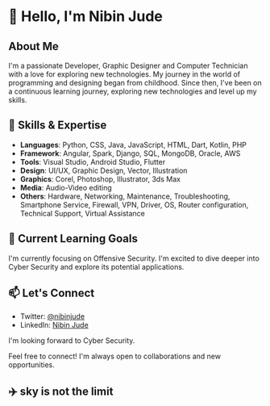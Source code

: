 # 👋 Hello, I'm Nibin Jude

## About Me

I'm a passionate Developer, Graphic Designer and Computer Technician with a love for exploring new technologies. My journey in the world of programming and designing began from childhood. Since then, I've been on a continuous learning journey, exploring new technologies and level up my skills.

## 🚀 Skills & Expertise

- **Languages**: Python, CSS, Java, JavaScript, HTML, Dart, Kotlin, PHP
- **Framework**: Angular, Spark, Django, SQL, MongoDB, Oracle, AWS
- **Tools**: Visual Studio, Android Studio, Flutter
- **Design**: UI/UX, Graphic Design, Vector, Illustration
- **Graphics**: Corel, Photoshop, Illustrator, 3ds Max
- **Media**: Audio-Video editing
- **Others**: Hardware, Networking, Maintenance, Troubleshooting, Smartphone Service, Firewall, VPN, Driver, OS, Router configuration, Technical Support, Virtual Assistance

## 🌱 Current Learning Goals

I'm currently focusing on Offensive Security. I'm excited to dive deeper into Cyber Security and explore its potential applications.

## 📫 Let's Connect

- Twitter: [@nibinjude](https://twitter.com/nibinjude)
- LinkedIn: [Nibin Jude](https://linkedin.com/in/nibinjude)

I'm looking forward to Cyber Security.

Feel free to connect! I'm always open to collaborations and new opportunities.

## ✈️ sky is not the limit
